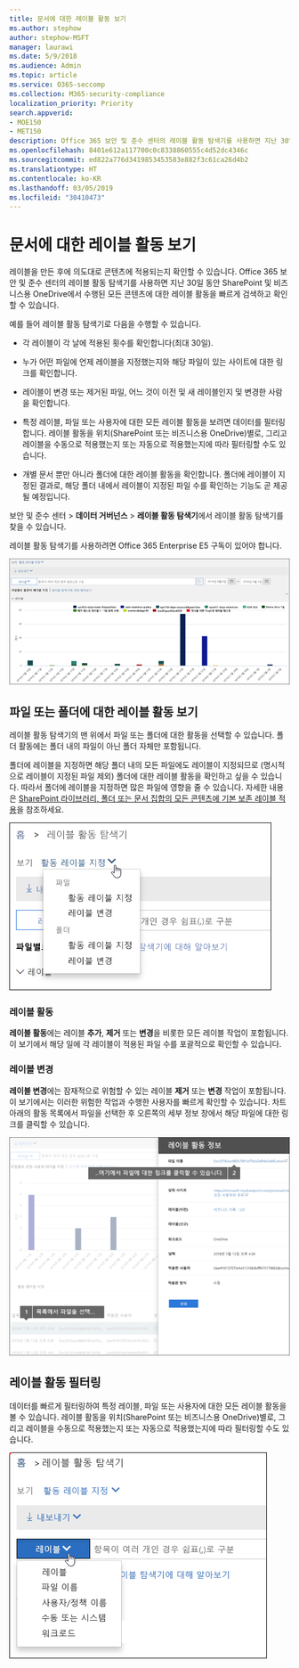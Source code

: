 ```yaml
---
title: 문서에 대한 레이블 활동 보기
ms.author: stephow
author: stephow-MSFT
manager: laurawi
ms.date: 5/9/2018
ms.audience: Admin
ms.topic: article
ms.service: O365-seccomp
ms.collection: M365-security-compliance
localization_priority: Priority
search.appverid:
- MOE150
- MET150
description: Office 365 보안 및 준수 센터의 레이블 활동 탐색기를 사용하면 지난 30일 동안 SharePoint 및 비즈니스용 OneDrive에서 수행된 모든 콘텐츠에 대한 레이블 활동을 빠르게 검색하고 확인할 수 있습니다.
ms.openlocfilehash: 8401e612a117700c0c8338860555c4d52dc4346c
ms.sourcegitcommit: ed822a776d3419853453583e882f3c61ca26d4b2
ms.translationtype: HT
ms.contentlocale: ko-KR
ms.lasthandoff: 03/05/2019
ms.locfileid: "30410473"
---
```

# <a name="view-label-activity-for-documents"></a>문서에 대한 레이블 활동 보기

레이블을 만든 후에 의도대로 콘텐츠에 적용되는지 확인할 수 있습니다. Office 365 보안 및 준수 센터의 레이블 활동 탐색기를 사용하면 지난 30일 동안 SharePoint 및 비즈니스용 OneDrive에서 수행된 모든 콘텐츠에 대한 레이블 활동을 빠르게 검색하고 확인할 수 있습니다.
  
예를 들어 레이블 활동 탐색기로 다음을 수행할 수 있습니다.
  
- 각 레이블이 각 날에 적용된 횟수를 확인합니다(최대 30일).
    
- 누가 어떤 파일에 언제 레이블을 지정했는지와 해당 파일이 있는 사이트에 대한 링크를 확인합니다.
    
- 레이블이 변경 또는 제거된 파일, 어느 것이 이전 및 새 레이블인지 및 변경한 사람을 확인합니다.
    
- 특정 레이블, 파일 또는 사용자에 대한 모든 레이블 활동을 보려면 데이터를 필터링합니다. 레이블 활동을 위치(SharePoint 또는 비즈니스용 OneDrive)별로, 그리고 레이블을 수동으로 적용했는지 또는 자동으로 적용했는지에 따라 필터링할 수도 있습니다.
    
- 개별 문서 뿐만 아니라 폴더에 대한 레이블 활동을 확인합니다. 폴더에 레이블이 지정된 결과로, 해당 폴더 내에서 레이블이 지정된 파일 수를 확인하는 기능도 곧 제공될 예정입니다.
    
보안 및 준수 센터 \> **데이터 거버넌스** \> **레이블 활동 탐색기**에서 레이블 활동 탐색기를 찾을 수 있습니다.
  
레이블 활동 탐색기를 사용하려면 Office 365 Enterprise E5 구독이 있어야 합니다.
  
![레이블 활동 탐색기](media/671ca0cd-1457-40b4-9917-b663360afd95.png)
  
## <a name="view-label-activities-for-files-or-folders"></a>파일 또는 폴더에 대한 레이블 활동 보기

레이블 활동 탐색기의 맨 위에서 파일 또는 폴더에 대한 활동을 선택할 수 있습니다. 폴더 활동에는 폴더 내의 파일이 아닌 폴더 자체만 포함됩니다.
  
폴더에 레이블을 지정하면 해당 폴더 내의 모든 파일에도 레이블이 지정되므로 (명시적으로 레이블이 지정된 파일 제외) 폴더에 대한 레이블 활동을 확인하고 싶을 수 있습니다. 따라서 폴더에 레이블을 지정하면 많은 파일에 영향을 줄 수 있습니다. 자세한 내용은 [SharePoint 라이브러리, 폴더 또는 문서 집합의 모든 콘텐츠에 기본 보존 레이블 적용](labels.md#applying-a-default-retention-label-to-all-content-in-a-sharepoint-library-folder-or-document-set)을 참조하세요.
  
![파일 및 폴더에 대한 레이블 활동을 보여 주는 드롭다운 메뉴](media/11030584-f52d-49eb-86f3-7ead16a3b704.png)
  
### <a name="label-activities"></a>레이블 활동

 **레이블 활동**에는 레이블 **추가**, **제거** 또는 **변경**을 비롯한 모든 레이블 작업이 포함됩니다. 이 보기에서 해당 일에 각 레이블이 적용된 파일 수를 포괄적으로 확인할 수 있습니다. 
  
### <a name="label-changes"></a>레이블 변경

 **레이블 변경**에는 잠재적으로 위험할 수 있는 레이블 **제거** 또는 **변경** 작업이 포함됩니다. 이 보기에서는 이러한 위험한 작업과 수행한 사용자를 빠르게 확인할 수 있습니다. 차트 아래의 활동 목록에서 파일을 선택한 후 오른쪽의 세부 정보 창에서 해당 파일에 대한 링크를 클릭할 수 있습니다. 
  
![레이블 활동에 대한 세부 정보 창](media/eb580fd4-b5be-4fda-9ba5-c1256777310d.png)
  
## <a name="filter-label-activity"></a>레이블 활동 필터링

데이터를 빠르게 필터링하여 특정 레이블, 파일 또는 사용자에 대한 모든 레이블 활동을 볼 수 있습니다. 레이블 활동을 위치(SharePoint 또는 비즈니스용 OneDrive)별로, 그리고 레이블을 수동으로 적용했는지 또는 자동으로 적용했는지에 따라 필터링할 수도 있습니다.
  
![레이블 활동에 대한 필터](media/9de92985-120f-48b4-96a7-ef7ec8a71ff0.png)
  

